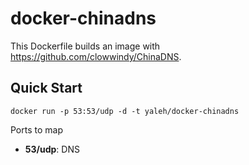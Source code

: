 docker-chinadns
==================

This Dockerfile builds an image with https://github.com/clowwindy/ChinaDNS.

Quick Start
-----------

    docker run -p 53:53/udp -d -t yaleh/docker-chinadns

Ports to map

* **53/udp**: DNS
